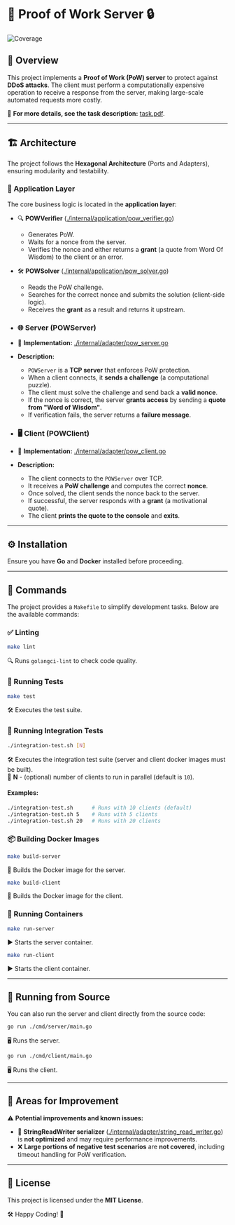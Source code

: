# 🚀 Proof of Work Server 🔒

![Coverage](https://codecov.io/gh/beetlewar010785/pow-task/branch/main/graph/badge.svg)

## 📌 Overview
This project implements a **Proof of Work (PoW) server** to protect against **DDoS attacks**. The client must perform a computationally expensive operation to receive a response from the server, making large-scale automated requests more costly.

📄 **For more details, see the task description:** [task.pdf](task.pdf).

---

## 🏗️ Architecture
The project follows the **Hexagonal Architecture** (Ports and Adapters), ensuring modularity and testability.

### 🧩 Application Layer
The core business logic is located in the **application layer**:

- 🔍 **POWVerifier** ([./internal/application/pow_verifier.go](./internal/application/pow_verifier.go))
  - Generates PoW.
  - Waits for a nonce from the server.
  - Verifies the nonce and either returns a **grant** (a quote from Word Of Wisdom) to the client or an error.

- 🛠️ **POWSolver** ([./internal/application/pow_solver.go](./internal/application/pow_solver.go))
  - Reads the PoW challenge.
  - Searches for the correct nonce and submits the solution (client-side logic).
  - Receives the **grant** as a result and returns it upstream.

- ### 🌐 Server (POWServer)
- 📂 **Implementation:** [./internal/adapter/pow_server.go](./internal/adapter/pow_server.go)
- **Description:**
  - `POWServer` is a **TCP server** that enforces PoW protection.
  - When a client connects, it **sends a challenge** (a computational puzzle).
  - The client must solve the challenge and send back a **valid nonce**.
  - If the nonce is correct, the server **grants access** by sending a **quote from "Word of Wisdom"**.
  - If verification fails, the server returns a **failure message**.

- ### 🖥️ Client (POWClient)
- 📂 **Implementation:** [./internal/adapter/pow_client.go](./internal/adapter/pow_client.go)
- **Description:**
  - The client connects to the `POWServer` over TCP.
  - It receives a **PoW challenge** and computes the correct **nonce**.
  - Once solved, the client sends the nonce back to the server.
  - If successful, the server responds with a **grant** (a motivational quote).
  - The client **prints the quote to the console** and **exits**.

---

## ⚙️ Installation
Ensure you have **Go** and **Docker** installed before proceeding.

---

## 🎯 Commands
The project provides a `Makefile` to simplify development tasks. Below are the available commands:

### ✅ Linting
```sh
make lint
```
🔍 Runs `golangci-lint` to check code quality.

### 🧪 Running Tests
```sh
make test
```
🛠️ Executes the test suite.

### 🥾 Running Integration Tests
```sh
./integration-test.sh [N]
```
🛠️ Executes the integration test suite (server and client docker images must be built).  
🔹 **N** - (optional) number of clients to run in parallel (default is `10`).

#### **Examples:**
```sh
./integration-test.sh      # Runs with 10 clients (default)
./integration-test.sh 5    # Runs with 5 clients
./integration-test.sh 20   # Runs with 20 clients
```

### 📦 Building Docker Images
```sh
make build-server
```
🐳 Builds the Docker image for the server.

```sh
make build-client
```
🐳 Builds the Docker image for the client.

### 🚀 Running Containers
```sh
make run-server
```
▶️ Starts the server container.

```sh
make run-client
```
▶️ Starts the client container.

---

## 🏃 Running from Source
You can also run the server and client directly from the source code:

```sh
go run ./cmd/server/main.go
```
🖥️ Runs the server.

```sh
go run ./cmd/client/main.go
```
🖥️ Runs the client.

---

## 📌 Areas for Improvement
⚠️ **Potential improvements and known issues:**
- 📝 **StringReadWriter serializer** ([./internal/adapter/string_read_writer.go](./internal/adapter/string_read_writer.go)) is **not optimized** and may require performance improvements.
- ❌ **Large portions of negative test scenarios** are **not covered**, including timeout handling for PoW verification.

---

## 📜 License
This project is licensed under the **MIT License**.

🛠️ Happy Coding! 🚀

